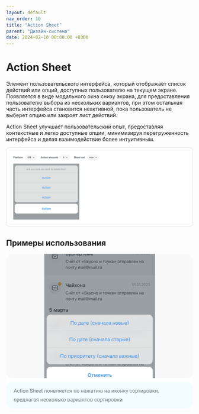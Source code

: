 ```yaml
---
layout: default
nav_order: 10
title: "Action Sheet"
parent: "Дизайн-система"
date: 2024-02-10 00:00:00 +0300
---
```


# Action Sheet

Элемент пользовательского интерфейса, который отображает список действий или опций, доступных
пользователю на текущем экране. Появляется в виде модального окна снизу экрана, для предоставления
пользователю выбора из нескольких вариантов, при этом остальная часть интерфейса становится
неактивной, пока пользователь не выберет опцию или закроет лист действий.

Action Sheet улучшает пользовательский опыт, предоставляя контекстные и легко доступные опции,
минимизируя перегруженность интерфейса и делая взаимодействие более интуитивным.

![Action Sheet](/assets/images/design/action-sheet/frame1.png)

## Примеры использования

![Action Sheet](/assets/images/design/action-sheet/frame2.png)

